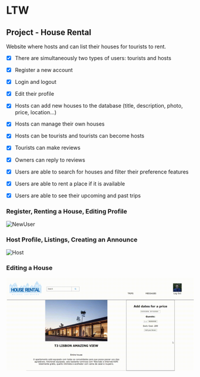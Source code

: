 # LTW

## Project - House Rental
Website where hosts and can list their houses for tourists to rent. 

- [x] There are simultaneously two types of users: tourists and hosts
- [x] Register a new account
- [x] Login and logout
- [x] Edit their profile
- [x] Hosts can add new houses to the database (title, description, photo, price, location...)
- [x] Hosts can manage their own houses
- [x] Hosts can be tourists and tourists can become hosts
- [x] Tourists can make reviews 
- [x] Owners can reply to reviews 
- [x] Users are able to search for houses and filter their preference features
- [x] Users are able to rent a place if it is available 
- [x] Users are able to see their upcoming and past trips 


### Register, Renting a House, Editing Profile
![NewUser](registrenting.gif) 

### Host Profile, Listings, Creating an Announce
![Host](hostprofileandlistings.gif) 

### Editing a House
![Editing](editinghome.gif)


